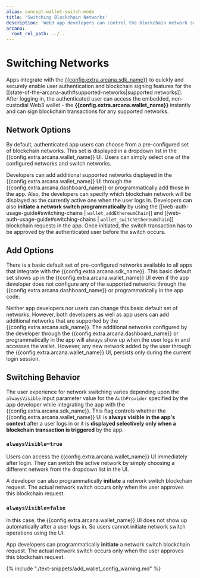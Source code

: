 ```yaml
---
alias: concept-wallet-switch-mode
title: 'Switching Blockchain Networks'
description: 'Web3 app developers can control the blockchain network switching behavior and the user experience in the apps that integrate with the Auth SDK.'
arcana:
  root_rel_path: ../..
---
```


# Switching Networks

Apps integrate with the [{{config.extra.arcana.sdk_name}}]({{page.meta.arcana.root_rel_path}}/concepts/authsdk.md) to quickly and securely enable user authentication and blockchain signing features for the [[state-of-the-arcana-auth#supported-networks|supported networks]]. After logging in, the authenticated user can access the embedded, non-custodial Web3 wallet - the **{{config.extra.arcana.wallet_name}}** instantly and can sign blockchain transactions for any supported networks.

## Network Options

By default, authenticated app users can choose from a pre-configured set of blockchain networks. This set is displayed in a dropdown list in the {{config.extra.arcana.wallet_name}} UI. Users can simply select one of the configured networks and switch networks.

Developers can add additional supported networks displayed in the {{config.extra.arcana.wallet_name}} UI through the {{config.extra.arcana.dashboard_name}} or programmatically add those in the app. Also, the developers can specify which blockchain network will be displayed as the currently active one when the user logs in. Developers can also **initiate a network switch programmatically** by using the [[web-auth-usage-guide#switching-chains | `wallet_addEthereumChain`]] and [[web-auth-usage-guide#switching-chains | `wallet_switchEthereumChain`]] blockchain requests in the app. Once initiated, the switch transaction has to be approved by the authenticated user before the switch occurs.

## Add Options

There is a basic default set of pre-configured networks available to all apps that integrate with the {{config.extra.arcana.sdk_name}}. This basic default set shows up in the {{config.extra.arcana.wallet_name}} UI even if the app developer does not configure any of the supported networks through the {{config.extra.arcana.dashboard_name}} or programmatically in the app code. 

Neither app developers nor users can change this basic default set of networks. However, both developers as well as app users can add additional networks that are supported by the {{config.extra.arcana.sdk_name}}. The additional networks configured by the developer through the {{config.extra.arcana.dashboard_name}} or programmatically in the app will always show up when the user logs in and accesses the wallet.  However, any new network added by the user through the {{config.extra.arcana.wallet_name}} UI, persists only during the current login session.

## Switching Behavior

The user experience for network switching varies depending upon the `alwaysVisible` input parameter value for the `AuthProvider` specified by the app developer while integrating the app with the {{config.extra.arcana.sdk_name}}. This flag controls whether the {{config.extra.arcana.wallet_name}} UI is **always visible in the app's context** after a user logs in or it is **displayed selectively only when a blockchain transaction is triggered** by the app.

### `alwaysVisible=true`

Users can access the {{config.extra.arcana.wallet_name}} UI immediately after login. They can switch the active network by simply choosing a different network from the dropdown list in the UI.

A developer can also programmatically **initiate** a network switch blockchain request. The actual network switch occurs only when the user approves this blockchain request.

### `alwaysVisible=false`

In this case, the {{config.extra.arcana.wallet_name}} UI does not show up automatically after a user logs in. So users cannot initiate network switch operations using the UI.

App developers can programmatically **initiate** a network switch blockchain request. The actual network switch occurs only when the user approves this blockchain request.

{% include "./text-snippets/add_wallet_config_warning.md" %}
